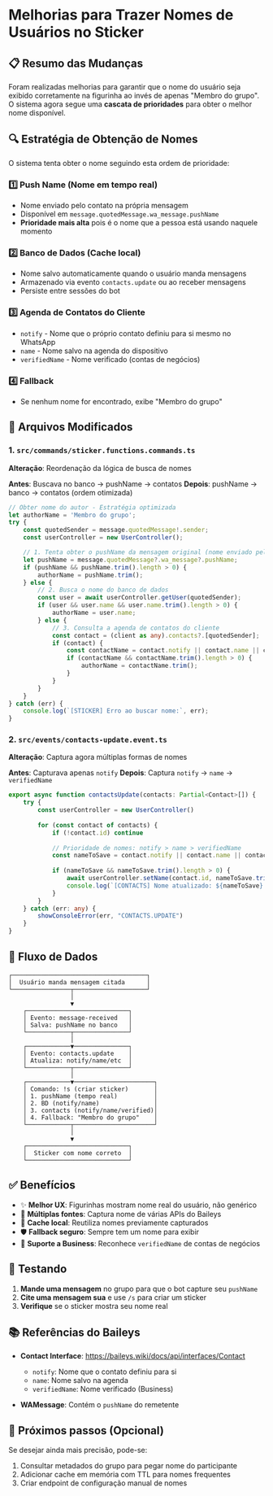 # Melhorias para Trazer Nomes de Usuários no Sticker

## 📋 Resumo das Mudanças

Foram realizadas melhorias para garantir que o nome do usuário seja exibido corretamente na figurinha ao invés de apenas "Membro do grupo". O sistema agora segue uma **cascata de prioridades** para obter o melhor nome disponível.

## 🔍 Estratégia de Obtenção de Nomes

O sistema tenta obter o nome seguindo esta ordem de prioridade:

### 1️⃣ **Push Name (Nome em tempo real)**
- Nome enviado pelo contato na própria mensagem
- Disponível em `message.quotedMessage.wa_message.pushName`
- **Prioridade mais alta** pois é o nome que a pessoa está usando naquele momento

### 2️⃣ **Banco de Dados (Cache local)**
- Nome salvo automaticamente quando o usuário manda mensagens
- Armazenado via evento `contacts.update` ou ao receber mensagens
- Persiste entre sessões do bot

### 3️⃣ **Agenda de Contatos do Cliente**
- `notify` - Nome que o próprio contato definiu para si mesmo no WhatsApp
- `name` - Nome salvo na agenda do dispositivo
- `verifiedName` - Nome verificado (contas de negócios)

### 4️⃣ **Fallback**
- Se nenhum nome for encontrado, exibe "Membro do grupo"

## 📝 Arquivos Modificados

### 1. `src/commands/sticker.functions.commands.ts`
**Alteração**: Reordenação da lógica de busca de nomes

**Antes**: Buscava no banco → pushName → contatos
**Depois**: pushName → banco → contatos (ordem otimizada)

```typescript
// Obter nome do autor - Estratégia optimizada
let authorName = 'Membro do grupo';
try {
    const quotedSender = message.quotedMessage!.sender;
    const userController = new UserController();

    // 1. Tenta obter o pushName da mensagem original (nome enviado pelo contato)
    let pushName = message.quotedMessage?.wa_message?.pushName;
    if (pushName && pushName.trim().length > 0) {
        authorName = pushName.trim();
    } else {
        // 2. Busca o nome do banco de dados
        const user = await userController.getUser(quotedSender);
        if (user && user.name && user.name.trim().length > 0) {
            authorName = user.name;
        } else {
            // 3. Consulta a agenda de contatos do cliente
            const contact = (client as any).contacts?.[quotedSender];
            if (contact) {
                const contactName = contact.notify || contact.name || contact.verifiedName;
                if (contactName && contactName.trim().length > 0) {
                    authorName = contactName.trim();
                }
            }
        }
    }
} catch (err) {
    console.log(`[STICKER] Erro ao buscar nome:`, err);
}
```

### 2. `src/events/contacts-update.event.ts`
**Alteração**: Captura agora múltiplas formas de nomes

**Antes**: Capturava apenas `notify`
**Depois**: Captura `notify` → `name` → `verifiedName`

```typescript
export async function contactsUpdate(contacts: Partial<Contact>[]) {
    try {
        const userController = new UserController()
        
        for (const contact of contacts) {
            if (!contact.id) continue
            
            // Prioridade de nomes: notify > name > verifiedName
            const nameToSave = contact.notify || contact.name || contact.verifiedName
            
            if (nameToSave && nameToSave.trim().length > 0) {
                await userController.setName(contact.id, nameToSave.trim())
                console.log(`[CONTACTS] Nome atualizado: ${nameToSave} (${contact.id})`)
            }
        }
    } catch (err: any) {
        showConsoleError(err, "CONTACTS.UPDATE")
    }
}
```

## 🔄 Fluxo de Dados

```
┌─────────────────────────────────────┐
│  Usuário manda mensagem citada      │
└────────────────┬────────────────────┘
                 │
                 ▼
    ┌────────────────────────────┐
    │ Evento: message-received   │
    │ Salva: pushName no banco   │
    └────────────┬───────────────┘
                 │
    ┌────────────▼───────────────┐
    │ Evento: contacts.update    │
    │ Atualiza: notify/name/etc  │
    └────────────┬───────────────┘
                 │
    ┌────────────▼──────────────────────┐
    │ Comando: !s (criar sticker)       │
    │ 1. pushName (tempo real)          │
    │ 2. BD (notify/name)               │
    │ 3. contacts (notify/name/verified)│
    │ 4. Fallback: "Membro do grupo"    │
    └────────────┬──────────────────────┘
                 │
                 ▼
    ┌────────────────────────────┐
    │  Sticker com nome correto  │
    └────────────────────────────┘
```

## ✅ Benefícios

- ✨ **Melhor UX**: Figurinhas mostram nome real do usuário, não genérico
- 🔄 **Múltiplas fontes**: Captura nome de várias APIs do Baileys
- 💾 **Cache local**: Reutiliza nomes previamente capturados
- 🛡️ **Fallback seguro**: Sempre tem um nome para exibir
- 📱 **Suporte a Business**: Reconhece `verifiedName` de contas de negócios

## 🧪 Testando

1. **Mande uma mensagem** no grupo para que o bot capture seu `pushName`
2. **Cite uma mensagem sua** e use `/s` para criar um sticker
3. **Verifique** se o sticker mostra seu nome real

## 📚 Referências do Baileys

- **Contact Interface**: https://baileys.wiki/docs/api/interfaces/Contact
  - `notify`: Nome que o contato definiu para si
  - `name`: Nome salvo na agenda
  - `verifiedName`: Nome verificado (Business)

- **WAMessage**: Contém o `pushName` do remetente

## 🚀 Próximos passos (Opcional)

Se desejar ainda mais precisão, pode-se:
1. Consultar metadados do grupo para pegar nome do participante
2. Adicionar cache em memória com TTL para nomes frequentes
3. Criar endpoint de configuração manual de nomes
